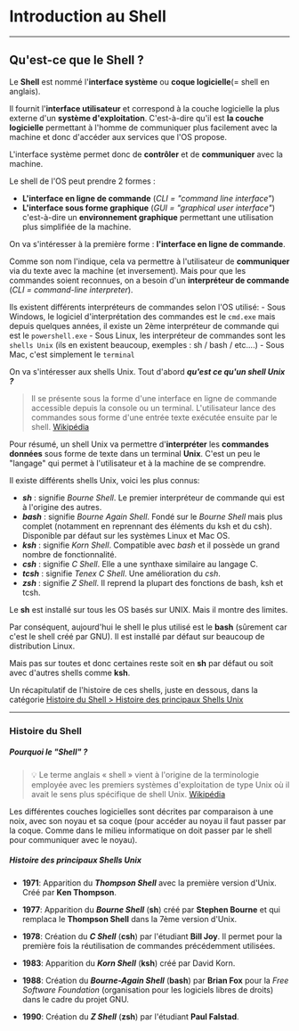 # Introduction au Shell

-------------

## Qu'est-ce que le Shell ?

Le **Shell** est nommé l'**interface système** ou **coque logicielle**(= shell en anglais).

Il fournit l'**interface utilisateur**  et correspond à la couche logicielle la plus externe d'un **système d'exploitation**. C'est-à-dire qu'il est **la couche logicielle** permettant à l'homme de communiquer plus facilement avec la machine et donc d'accéder aux services que l'OS propose.

L'interface système permet donc de **contrôler** et de **communiquer** avec la machine.

Le shell de l'OS peut prendre 2 formes :

- **L'interface en ligne de commande** (*CLI = "command line interface"*)
- **L'interface sous forme graphique** (*GUI = "graphical user interface"*) c'est-à-dire un **environnement graphique** permettant une utilisation plus simplifiée de la machine.

On va s'intéresser à la première forme : **l'interface en ligne de commande**.

Comme son nom l'indique, cela va permettre à l'utilisateur de **communiquer** via du texte avec la machine (et inversement). Mais pour que les commandes soient reconnues, on a besoin d'un **interpréteur de commande** (*CLI = command-line interpreter*).

Ils existent différents interpréteurs de commandes selon l'OS utilisé:
    - Sous Windows, le logiciel d'interprétation des commandes est le `cmd.exe` mais depuis quelques années, il existe un 2ème interpréteur de commande qui est le `powershell.exe`
    - Sous Linux, les interpréteur de commandes sont les `shells Unix` (ils en existent beaucoup, exemples : sh / bash / etc....)
    - Sous Mac, c'est simplement le `terminal`

On va s'intéresser aux shells Unix.
Tout d'abord ***qu'est ce qu'un shell Unix ?***

> Il se présente sous la forme d'une interface en ligne de commande accessible depuis la console ou un terminal. L'utilisateur lance des commandes sous forme d'une entrée texte exécutée ensuite par le shell. [Wikipédia](https://fr.wikipedia.org/wiki/Shell_Unix)

Pour résumé, un shell Unix va permettre d'**interpréter** les **commandes données** sous forme de texte dans un terminal **Unix**. C'est un peu le "langage" qui permet à l'utilisateur et à la machine de se comprendre.

Il existe différents shells Unix, voici les plus connus:
- ***sh*** : signifie *Bourne Shell*. Le premier interpréteur de commande qui est à l'origine des autres.
- ***bash*** : signifie *Bourne Again Shell*. Fondé sur le *Bourne Shell* mais plus complet (notamment en reprennant des éléments du ksh et du csh). Disponible par défaut sur les systèmes Linux et Mac OS.
- ***ksh*** : signifie *Korn Shell*. Compatible avec *bash* et il possède un grand nombre de fonctionnalité.
- ***csh*** : signifie *C Shell*. Elle a une synthaxe similaire au langage C.
- ***tcsh*** : signifie *Tenex C Shell*. Une amélioration du *csh*.
- ***zsh*** : signifie *Z Shell*. Il reprend la plupart des fonctions de bash, ksh et tcsh.

Le **sh** est installé sur tous les OS basés sur UNIX. Mais il montre des limites.

Par conséquent, aujourd'hui le shell le plus utilisé est le **bash** (sûrement car c'est le shell créé par GNU). Il est installé par défaut sur beaucoup de distribution Linux.

Mais pas sur toutes et donc certaines reste soit en **sh** par défaut ou soit avec d'autres shells comme **ksh**.

Un récapitulatif de l'histoire de ces shells, juste en dessous, dans la catégorie [Histoire du Shell > Histoire des principaux Shells Unix](./intro_shell.md#histoire-des-principaux-shells-unix)

-----------

### Histoire du Shell

##### Pourquoi le "Shell" ?

> :bulb: Le terme anglais « shell » vient à l'origine de la terminologie employée avec les premiers systèmes d'exploitation de type Unix où il avait le sens plus spécifique de shell Unix. [Wikipédia](https://fr.wikipedia.org/wiki/Interface_syst%C3%A8me)

Les différentes couches logicielles sont décrites par comparaison à une noix, avec son noyau et sa coque (pour accéder au noyau il faut passer par la coque. Comme dans le milieu informatique on doit passer par le shell pour communiquer avec le noyau).

##### Histoire des principaux Shells Unix

- **1971**: Apparition du ***Thompson Shell*** avec la première version d'Unix. Créé par **Ken Thompson**.

- **1977**: Apparition du ***Bourne Shell*** (**sh**) créé par **Stephen Bourne** et qui remplaca le **Thompson Shell** dans la 7ème version d'Unix.

- **1978**: Création du ***C Shell*** (**csh**) par l'étudiant **Bill Joy**. Il permet pour la première fois la réutilisation de commandes précédemment utilisées.

- **1983**: Apparition du ***Korn Shell*** (**ksh**) créé par David Korn.

- **1988**: Création du ***Bourne-Again Shell*** (**bash**) par **Brian Fox** pour la *Free Software Foundation* (organisation pour les logiciels libres de droits) dans le cadre du projet GNU.

- **1990**: Création du ***Z Shell*** (**zsh**) par l'étudiant **Paul Falstad**.










